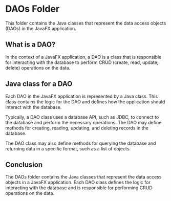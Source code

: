 # DAOs Folder

This folder contains the Java classes that represent the data access objects (DAOs) in the JavaFX application.

## What is a DAO?

In the context of a JavaFX application, a DAO is a class that is responsible for interacting with the database to perform CRUD (create, read, update, delete) operations on the data.

## Java class for a DAO

Each DAO in the JavaFX application is represented by a Java class. This class contains the logic for the DAO and defines how the application should interact with the database.

Typically, a DAO class uses a database API, such as JDBC, to connect to the database and perform the necessary operations. The DAO may define methods for creating, reading, updating, and deleting records in the database.

The DAO class may also define methods for querying the database and returning data in a specific format, such as a list of objects.

## Conclusion

The DAOs folder contains the Java classes that represent the data access objects in a JavaFX application. Each DAO class defines the logic for interacting with the database and is responsible for performing CRUD operations on the data.
